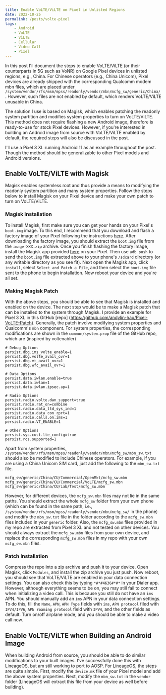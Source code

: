 ```yaml
---
title: Enable VoLTE/ViLTE on Pixel in Unlisted Regions
date: 2022-10-25
permalink: /posts/volte-pixel
tags: 
    - Android
    - VoLTE
    - ViLTE
    - Cellular
    - Video Call
    - Pixel
---
```


In this post I'll document the steps to enable VoLTE/ViLTE (or their counterparts in 5G such as VoNR) on Google Pixel devices in unlisted regions, e.g., China.
For Chinese operators (e.g., China Unicom),
Pixel devices are already shipped with the corresponding Qualcomm modem mbn files,
which are placed under `/system/vendor/rfs/msm/mpss/readonly/vendor/mbn/mcfg_sw/generic/China/`.
However, such files are not enabled by default, which renders VoLTE/ViLTE unusable in China. 

The solution I use is based on Magisk, which enables patching the readonly system partition and modifies system properties to turn on VoLTE/ViLTE.
This method does not require flashing a new Android image, therefore is ready-to-use for stock Pixel devices.
However, if you're interested in building an Android image from source with VoLTE/ViLTE enabled by default, the required steps will also be discussed in the post.

I'll use a Pixel 3 XL running Android 11 as an example throughout the post. 
Though the method should be generalizable to other Pixel models and Android versions.

## Enable VoLTE/ViLTE with Magisk

Magisk enables systemless root and thus provide a means to modifying the readonly system partition and many system properties.
Follow the steps below to install Magisk on your Pixel device and make your own patch to turn on VoLTE/ViLTE.

### Magisk Installation
To install Magisk, first make sure you can get your hands on your Pixel's `boot.img` image.
To this end, I recommend that you download and flash a factory image of your Pixel following the instructions [here](https://developers.google.com/android/images).
After downloading the factory image, 
you should extract the `boot.img` file from the `image-XXX.zip` archive.
Once you finish flashing the factory image,
install the Magisk app provided [here](https://github.com/topjohnwu/Magisk/releases) on your Pixel.
Then use `adb push` to send the `boot.img` file extracted above to your phone's `/sdcard` directory (or any writable directory as you see fit).
Next open the Magisk app, click `install`, select `Select and Patch a File`, and then select the `boot.img` file sent to the phone to begin installation.
Now reboot your device and you're all set.

### Making Magisk Patch

With the above steps, you should be able to see that Magisk is installed and enabled on the device.
The next step would be to make a Magisk patch that can be installed to the system through Magisk.
I provide an example for Pixel 3 XL in this GitHub [repo] (https://github.com/andylin-hao/Pixel-VoLTE-Patch).
Generally, the patch involve modifying system properties and Qualcomm's `mbn` component.
For system properties, the corresponding modifications are shown in the `common/system.prop` file of the GitHub repo, which are (inspired by voltenabler)
```
# Debug Options
persist.dbg.ims_volte_enable=1
persist.dbg.volte_avail_ovr=1
persist.dbg.vt_avail_ovr=1
persist.dbg.wfc_avail_ovr=1

# Data Options
persist.data.iwlan.enable=true
persist.data.iwlan=1
persist.data.iwlan.ipsec.ap=1

# Radio Options
persist.radio.volte.dan_support=true
persist.radio.rat_on=combine
persist.radio.data_ltd_sys_ind=1
persist.radio.data_con_rprt=1
persist.radio.calls.on.ims=1
persist.radio.VT_ENABLE=1

# Other Options
persist.sys.cust.lte_config=true
persist.rcs.supported=1
```

Apart from system properties, `/system/vendor/rfs/msm/mpss/readonly/vendor/mbn/mcfg_sw/mbn_sw.txt` should also be modified to include Chinese operators.
For example, if you are using a China Unicom SIM card, just add the following to the `mbn_sw.txt` file.
```
mcfg_sw/generic/China/CU/Commercial/OpenMkt/mcfg_sw.mbn
mcfg_sw/generic/China/CU/Commercial/VoLTE/mcfg_sw.mbn
mcfg_sw/generic/China/CU/Lab/Test/mcfg_sw.mbn
```
However, for different devices, the `mcfg_sw.mbn` files may not lie in the same paths.
You should extract the whole `mcfg_sw` folder from your own phone (which can be found in the same path, i.e., `/system/vendor/rfs/msm/mpss/readonly/vendor/mbn/mcfg_sw/` in the phone) and modify the `mbn_sw.txt` file in the folder according to the `mcfg_sw.mbn` files included in your `generic` folder.
Also, the `mcfg_sw.mbn` files provided in my repo are extracted from Pixel 3 XL and not tested on other devices.
You should always extract the `mcfg_sw.mbn` files from your own device, and replace the corresponding `mcfg_sw.mbn` files in my repo with your own `mcfg_sw.mbn` files.

### Patch Installation

Compress the repo into a zip archive and push it to your device.
Open Magisk, click `Modules`, and install the zip archive you just push.
Now reboot, you should see that VoLTE/ViLTE are enabled in your data connection settings.
You can also check this by typing `*#*#4636#*#*` in your Dialer app.
However, although everything seems to be on, you may still fail to connect when initializing a video call.
This is because you still do not have an `ims` APN.
You should manually add an `ims` APN in your data connection settings.
To do this, fill the `Name`, `APN`, `APN Type` fields with `ims`, `APN protocol` filed with `IPV4/IPV6`, `APN roaming protocol` field with `IPV4`, and the other fields as default.
Turn on/off airplane mode, and you should be able to make a video call now.

## Enable VoLTE/ViLTE when Building an Android Image

When building Android from source, you should be able to do similar modifications to your built images.
I've successfully done this with LineageOS, but am still working to port to AOSP.
For LineageOS, the steps are quite simple.
First, modify the `device.mk` file of your Pixel model and add the above system properties.
Next, modify the `mbn_sw.txt` in the `vendor` folder (LineageOS will extract this file from your device as well before building).
